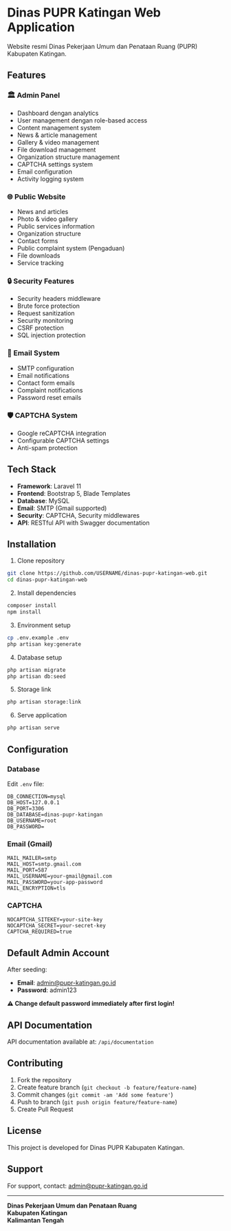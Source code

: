 # Dinas PUPR Katingan Web Application

Website resmi Dinas Pekerjaan Umum dan Penataan Ruang (PUPR) Kabupaten Katingan.

## Features

### 🏛️ Admin Panel
- Dashboard dengan analytics
- User management dengan role-based access
- Content management system
- News & article management
- Gallery & video management
- File download management
- Organization structure management
- CAPTCHA settings system
- Email configuration
- Activity logging system

### 🌐 Public Website
- News and articles
- Photo & video gallery
- Public services information
- Organization structure
- Contact forms
- Public complaint system (Pengaduan)
- File downloads
- Service tracking

### 🔒 Security Features
- Security headers middleware
- Brute force protection
- Request sanitization
- Security monitoring
- CSRF protection
- SQL injection protection

### 📧 Email System
- SMTP configuration
- Email notifications
- Contact form emails
- Complaint notifications
- Password reset emails

### 🛡️ CAPTCHA System
- Google reCAPTCHA integration
- Configurable CAPTCHA settings
- Anti-spam protection

## Tech Stack

- **Framework**: Laravel 11
- **Frontend**: Bootstrap 5, Blade Templates
- **Database**: MySQL
- **Email**: SMTP (Gmail supported)
- **Security**: CAPTCHA, Security middlewares
- **API**: RESTful API with Swagger documentation

## Installation

1. Clone repository
```bash
git clone https://github.com/USERNAME/dinas-pupr-katingan-web.git
cd dinas-pupr-katingan-web
```

2. Install dependencies
```bash
composer install
npm install
```

3. Environment setup
```bash
cp .env.example .env
php artisan key:generate
```

4. Database setup
```bash
php artisan migrate
php artisan db:seed
```

5. Storage link
```bash
php artisan storage:link
```

6. Serve application
```bash
php artisan serve
```

## Configuration

### Database
Edit `.env` file:
```
DB_CONNECTION=mysql
DB_HOST=127.0.0.1
DB_PORT=3306
DB_DATABASE=dinas-pupr-katingan
DB_USERNAME=root
DB_PASSWORD=
```

### Email (Gmail)
```
MAIL_MAILER=smtp
MAIL_HOST=smtp.gmail.com
MAIL_PORT=587
MAIL_USERNAME=your-gmail@gmail.com
MAIL_PASSWORD=your-app-password
MAIL_ENCRYPTION=tls
```

### CAPTCHA
```
NOCAPTCHA_SITEKEY=your-site-key
NOCAPTCHA_SECRET=your-secret-key
CAPTCHA_REQUIRED=true
```

## Default Admin Account

After seeding:
- **Email**: admin@pupr-katingan.go.id
- **Password**: admin123

**⚠️ Change default password immediately after first login!**

## API Documentation

API documentation available at: `/api/documentation`

## Contributing

1. Fork the repository
2. Create feature branch (`git checkout -b feature/feature-name`)
3. Commit changes (`git commit -am 'Add some feature'`)
4. Push to branch (`git push origin feature/feature-name`)
5. Create Pull Request

## License

This project is developed for Dinas PUPR Kabupaten Katingan.

## Support

For support, contact: admin@pupr-katingan.go.id

---

**Dinas Pekerjaan Umum dan Penataan Ruang**  
**Kabupaten Katingan**  
**Kalimantan Tengah**